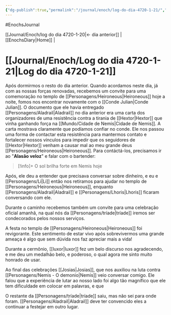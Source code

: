 ```yaml
---
{"dg-publish":true,"permalink":"/journal/enoch/log-do-dia-4720-1-21/","dgHomeLink":true,"dgPassFrontmatter":false}
---
```


#EnochsJournal 

[[Journal/Enoch/log do dia 4720-1-20|<- dia anterior]] | [[EnochsDiary\|Home]] |

# [[Journal/Enoch/Log do dia 4720-1-21|Log do dia 4720-1-21]]
Após dormirmos o resto do dia anterior. Quando acordamos neste dia, já com as nossas forças renovadas, recebemos um convite para uma comemoração no templo de [[Personagens/Heironeous|Heironeous]] hoje a noite, fomos nos encontrar novamente com o [[Conde Julian|Conde Julian]].
O documento que ele havia entregado [[Personagens/Aladrail|Aladrail]] no dia anterior era uma carta dos organizadores de uma resistência contra a tirania de [[Hextor|Hextor]] que vinha ganhando força na [[Mundo/Cidade de Nemis|Cidade de Nemis]]. A carta mostrava claramente que podíamos confiar no conde.
Ele nos passou uma forma de contactar esta resistência para mantermos contato e fortalecer nossos vínculos para impedir que os seguidores de [[Hextor|Hextor]] venham a causar mal ao meu grande deus [[Personagens/Heironeous|Heironeous]].
Para contáctá-los, precisamos ir ao "**Alasão veloz**" e falar com o bartender:
>[!info]+ O sol brilha forte em Nemis hoje

Após, ele deu a entender que precisava conversar sobre dinheiro, e eu e [[Personagens/Li|Li]] então nos retiramos para ajudar no templo de [[Personagens/Heironeous|Heironeous]], enquanto [[Personagens/Aladrail|Aladrail]] e [[Personagens/Lhoris|Lhoris]] ficaram conversando com ele.

Durante o caminho recebemos também um convite para uma celebração oficial amanhã, na qual nós da [[Personagens/tríade|tríade]] iremos ser condecorados pelos nossos serviços.

A festa no templo de [[Personagens/Heironeous|Heironeous]] foi revigorante. Este sentimento de estar vivo após sobrevivermos uma grande ameaça é algo que sem dúvida nos faz apreciar mais a vida!

Durante a cermônio, [[Iuxor|Iuxor]] fez um belo discurso nos agradecendo, e me deu um medalhão belo, e poderoso, o qual agora me sinto muito honrado de usar.

Ao final das celebrações [[Josias|Josias]], que nos auxiliou na luta contra [[Personagens/Nemis - O demonio|Nemis]] veio conversar comigo. Ele falou que a experiência de lutar ao nosso lado foi algo tão magnífico que ele tem dificuldade em colocar em palavras, e que 

O restante da [[Personagens/tríade|tríade]] saiu, mas não sei para onde foram. [[Personagens/Aladrail|Aladrail]] deve ter convencido eles a continuar a festejar em outro lugar.